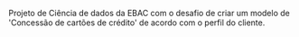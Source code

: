 Projeto de Ciência de dados da EBAC com o desafio de criar um modelo de 'Concessão de cartões de crédito' de acordo com o perfil do cliente.
